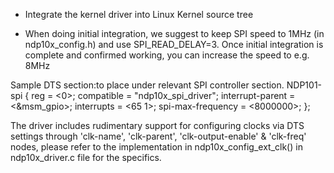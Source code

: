 - Integrate the kernel driver into Linux Kernel source tree

- When doing initial integration, we suggest to keep SPI speed to 1MHz (in ndp10x_config.h) and use SPI_READ_DELAY=3.
  Once initial integration is complete and confirmed working, you can increase the speed to e.g. 8MHz
  
Sample DTS section:to place under relevant SPI controller section.
NDP101-spi {
  reg = <0>;
  compatible = "ndp10x_spi_driver";
  interrupt-parent = <&msm_gpio>;
  interrupts = <65 1>;
  spi-max-frequency = <8000000>;
};

The driver includes rudimentary support for configuring clocks via DTS settings through 'clk-name', 'clk-parent', 'clk-output-enable' & 'clk-freq' nodes, please refer to the implementation in ndp10x_config_ext_clk() in ndp10x_driver.c file for the specifics.

